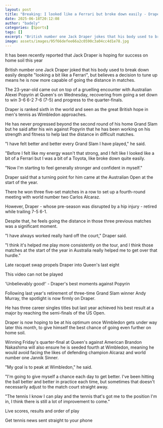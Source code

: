 ```yaml
---
layout: post
title: "Breaking: I looked like a Ferrari but broke down easily - Draper"
date: 2025-06-18T20:12:08
author: "badely"
categories: [Sports]
tags: []
excerpt: "British number one Jack Draper jokes that his body used to break down easily despite 'looking a bit like a Ferrari', but feels he now has the strength"
image: assets/images/95f66defee66a2c0590c3a04cc4d1e78.jpg
---
```


It has been recently reported that Jack Draper is hoping for success on home soil this year

British number one Jack Draper joked that his body used to break down easily despite "looking a bit like a Ferrari", but believes a decision to tune up means he is now more capable of going the distance in matches.

The 23-year-old came out on top of a gruelling encounter with Australian Alexei Popyrin at Queen's on Wednesday, recovering from going a set down to win 3-6 6-2 7-6 (7-5) and progress to the quarter-finals.

Draper is ranked sixth in the world and seen as the great British hope in men's tennis as Wimbledon approaches.

He has never progressed beyond the second round of his home Grand Slam but he said after his win against Popyrin that he has been working on his strength and fitness to help last the distance in difficult matches.

"I have felt better and better every Grand Slam I have played," he said. 

"Before I felt like my energy wasn't that strong, and I felt like I looked like a bit of a Ferrari but I was a bit of a Toyota, like broke down quite easily.

"Now I'm starting to feel generally stronger and confident in myself."

Draper said that a turning point for him came at the Australian Open at the start of the year.

There he won three five-set matches in a row to set up a fourth-round meeting with world number two Carlos Alcaraz.

However, Draper - whose pre-season was disrupted by a hip injury - retired while trailing 7-5 6-1.

Despite that, he feels going the distance in those three previous matches was a significant moment.

"I have always worked really hard off the court," Draper said.

"I think it's helped me play more consistently on the tour, and I think those matches at the start of the year in Australia really helped me to get over that hurdle."

Late racquet swap propels Draper into Queen's last eight

This video can not be played

'Unbelievably good!' - Draper's best moments against Popyrin

Following last year's retirement of three-time Grand Slam winner Andy Murray, the spotlight is now firmly on Draper.

He has three career singles titles but last year achieved his best result at a major by reaching the semi-finals of the US Open.

Draper is now hoping to be at his optimum once Wimbledon gets under way later this month, to give himself the best chance of going even further on home soil.

Winning Friday's quarter-final at Queen's against American Brandon Nakashima will also ensure he is seeded fourth at Wimbledon, meaning he would avoid facing the likes of defending champion Alcaraz and world number one Jannik Sinner.

"My goal is to peak at Wimbledon," he said. 

"I'm going to give myself a chance each day to get better.  I've been hitting the ball better and better in practice each time, but sometimes that doesn't necessarily adjust to the match court straight away.

"The tennis I know I can play and the tennis that's got me to the position I'm in, I think there is still a lot of improvement to come."

Live scores, results and order of play

Get tennis news sent straight to your phone

